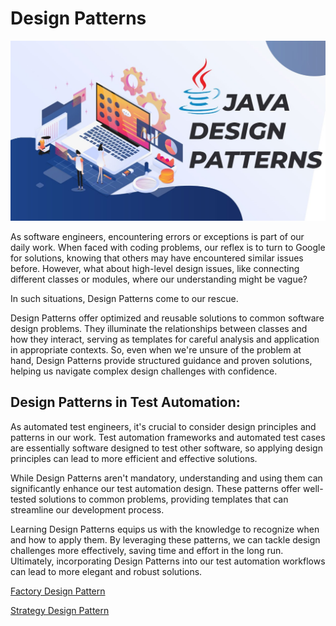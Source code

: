 # Design Patterns

![Alt Text](design-partten.png)

As software engineers, encountering errors or exceptions is part of our daily work. When faced with coding problems, our reflex is to turn to Google for solutions, knowing that others may have encountered similar issues before. However, what about high-level design issues, like connecting different classes or modules, where our understanding might be vague?

In such situations, Design Patterns come to our rescue.

Design Patterns offer optimized and reusable solutions to common software design problems. They illuminate the relationships between classes and how they interact, serving as templates for careful analysis and application in appropriate contexts. So, even when we're unsure of the problem at hand, Design Patterns provide structured guidance and proven solutions, helping us navigate complex design challenges with confidence.

## Design Patterns in Test Automation:


As automated test engineers, it's crucial to consider design principles and patterns in our work. Test automation frameworks and automated test cases are essentially software designed to test other software, so applying design principles can lead to more efficient and effective solutions.

While Design Patterns aren't mandatory, understanding and using them can significantly enhance our test automation design. These patterns offer well-tested solutions to common problems, providing templates that can streamline our development process.

Learning Design Patterns equips us with the knowledge to recognize when and how to apply them. By leveraging these patterns, we can tackle design challenges more effectively, saving time and effort in the long run. Ultimately, incorporating Design Patterns into our test automation workflows can lead to more elegant and robust solutions.

[Factory Design Pattern](factory-pattern/README.md)

[Strategy Design Pattern](strategy-pattern/README.md)
